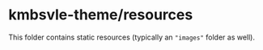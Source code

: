 # kmbsvle-theme/resources

This folder contains static resources (typically an `"images"` folder as well).
